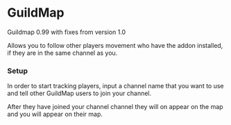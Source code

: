 # GuildMap
Guildmap 0.99 with fixes from version 1.0

Allows you to follow other players movement who have the addon installed, if they are in the same channel as you.

### Setup
In order to start tracking players, input a channel name that you want to use and tell other GuildMap users to join your channel.

After they have joined your channel channel they will on appear on the map and you will appear on their map.

